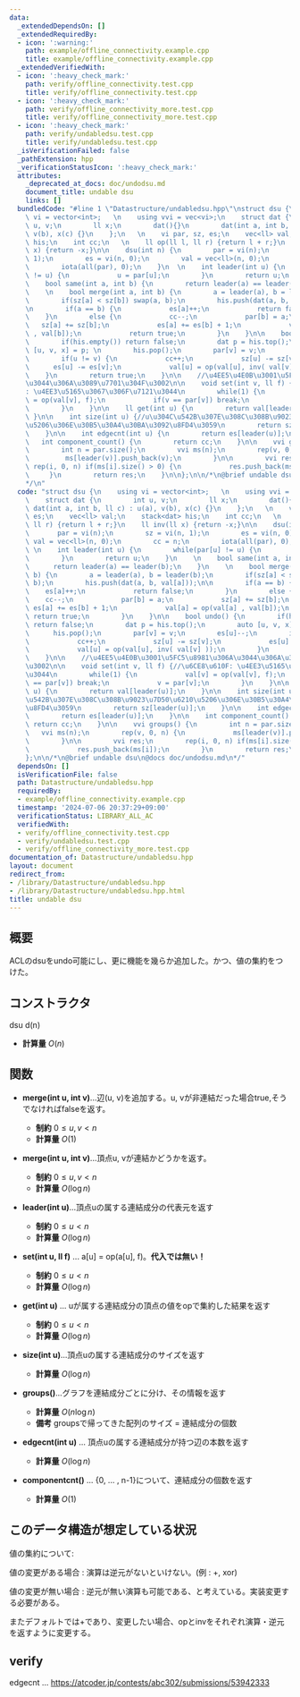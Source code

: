 ```yaml
---
data:
  _extendedDependsOn: []
  _extendedRequiredBy:
  - icon: ':warning:'
    path: example/offline_connectivity.example.cpp
    title: example/offline_connectivity.example.cpp
  _extendedVerifiedWith:
  - icon: ':heavy_check_mark:'
    path: verify/offline_connectivity.test.cpp
    title: verify/offline_connectivity.test.cpp
  - icon: ':heavy_check_mark:'
    path: verify/offline_connectivity_more.test.cpp
    title: verify/offline_connectivity_more.test.cpp
  - icon: ':heavy_check_mark:'
    path: verify/undabledsu.test.cpp
    title: verify/undabledsu.test.cpp
  _isVerificationFailed: false
  _pathExtension: hpp
  _verificationStatusIcon: ':heavy_check_mark:'
  attributes:
    _deprecated_at_docs: doc/undodsu.md
    document_title: undable dsu
    links: []
  bundledCode: "#line 1 \"Datastructure/undabledsu.hpp\"\nstruct dsu {\n    using\
    \ vi = vector<int>;   \n    using vvi = vec<vi>;\n    struct dat {\n        int\
    \ u, v;\n        ll x;\n        dat(){}\n        dat(int a, int b, ll c) : u(a),\
    \ v(b), x(c) {}\n    };\n   \n    vi par, sz, es;\n    vec<ll> val;\n    stack<dat>\
    \ his;\n    int cc;\n   \n    ll op(ll l, ll r) {return l + r;}\n    ll inv(ll\
    \ x) {return -x;}\n\n    dsu(int n) {\n        par = vi(n);\n        sz = vi(n,\
    \ 1);\n        es = vi(n, 0);\n        val = vec<ll>(n, 0);\n        cc = n;\n\
    \        iota(all(par), 0);\n    }\n  \n    int leader(int u) {\n        while(par[u]\
    \ != u) {\n            u = par[u];\n        }\n        return u;\n    }\n    \n\
    \    bool same(int a, int b) {\n        return leader(a) == leader(b);\n    }\n\
    \    \n    bool merge(int a, int b) {\n        a = leader(a), b = leader(b);\n\
    \        if(sz[a] < sz[b]) swap(a, b);\n        his.push(dat(a, b, val[a]));\n\
    \n        if(a == b) {\n            es[a]++;\n            return false;\n    \
    \    }\n        else {\n            cc--;\n            par[b] = a;\n         \
    \   sz[a] += sz[b];\n            es[a] += es[b] + 1;\n            val[a] = op(val[a]\
    \ , val[b]);\n            return true;\n        }\n    }\n\n    bool undo() {\n\
    \        if(his.empty()) return false;\n        dat p = his.top();\n        auto\
    \ [u, v, x] = p; \n        his.pop();\n        par[v] = v;\n        es[u]--;\n\
    \        if(u != v) {\n            cc++;\n            sz[u] -= sz[v];\n      \
    \      es[u] -= es[v];\n            val[u] = op(val[u], inv( val[v] ));\n    \
    \    }\n        return true;\n    }\n\n    //\u4EE5\u4E0B\u3001\u5FC5\u8981\u306A\
    \u3044\u306A\u3089\u7701\u304F\u3002\n\n    void set(int v, ll f) {//\u6CE8\u610F\
    : \u4EE3\u5165\u3067\u306F\u7121\u3044\n        while(1) {\n            val[v]\
    \ = op(val[v], f);\n            if(v == par[v]) break;\n            v = par[v];\n\
    \        }\n    }\n\n    ll get(int u) {\n        return val[leader(u)];\n   \
    \ }\n\n    int size(int u) {//u\u304C\u542B\u307E\u308C\u308B\u9023\u7D50\u6210\
    \u5206\u306E\u30B5\u30A4\u30BA\u3092\u8FD4\u3059\n        return sz[leader(u)];\n\
    \    }\n\n    int edgecnt(int u) {\n        return es[leader(u)];\n    }\n\n \
    \   int component_count() {\n        return cc;\n    }\n\n    vvi groups() {\n\
    \        int n = par.size();\n        vvi ms(n);\n        rep(v, 0, n) {\n   \
    \         ms[leader(v)].push_back(v);\n        }\n\n        vvi res;\n       \
    \ rep(i, 0, n) if(ms[i].size() > 0) {\n            res.push_back(ms[i]);\n   \
    \     }\n        return res;\n    }\n\n};\n\n/*\n@brief undable dsu\n@docs doc/undodsu.md\n\
    */\n"
  code: "struct dsu {\n    using vi = vector<int>;   \n    using vvi = vec<vi>;\n\
    \    struct dat {\n        int u, v;\n        ll x;\n        dat(){}\n       \
    \ dat(int a, int b, ll c) : u(a), v(b), x(c) {}\n    };\n   \n    vi par, sz,\
    \ es;\n    vec<ll> val;\n    stack<dat> his;\n    int cc;\n   \n    ll op(ll l,\
    \ ll r) {return l + r;}\n    ll inv(ll x) {return -x;}\n\n    dsu(int n) {\n \
    \       par = vi(n);\n        sz = vi(n, 1);\n        es = vi(n, 0);\n       \
    \ val = vec<ll>(n, 0);\n        cc = n;\n        iota(all(par), 0);\n    }\n \
    \ \n    int leader(int u) {\n        while(par[u] != u) {\n            u = par[u];\n\
    \        }\n        return u;\n    }\n    \n    bool same(int a, int b) {\n  \
    \      return leader(a) == leader(b);\n    }\n    \n    bool merge(int a, int\
    \ b) {\n        a = leader(a), b = leader(b);\n        if(sz[a] < sz[b]) swap(a,\
    \ b);\n        his.push(dat(a, b, val[a]));\n\n        if(a == b) {\n        \
    \    es[a]++;\n            return false;\n        }\n        else {\n        \
    \    cc--;\n            par[b] = a;\n            sz[a] += sz[b];\n           \
    \ es[a] += es[b] + 1;\n            val[a] = op(val[a] , val[b]);\n           \
    \ return true;\n        }\n    }\n\n    bool undo() {\n        if(his.empty())\
    \ return false;\n        dat p = his.top();\n        auto [u, v, x] = p; \n  \
    \      his.pop();\n        par[v] = v;\n        es[u]--;\n        if(u != v) {\n\
    \            cc++;\n            sz[u] -= sz[v];\n            es[u] -= es[v];\n\
    \            val[u] = op(val[u], inv( val[v] ));\n        }\n        return true;\n\
    \    }\n\n    //\u4EE5\u4E0B\u3001\u5FC5\u8981\u306A\u3044\u306A\u3089\u7701\u304F\
    \u3002\n\n    void set(int v, ll f) {//\u6CE8\u610F: \u4EE3\u5165\u3067\u306F\u7121\
    \u3044\n        while(1) {\n            val[v] = op(val[v], f);\n            if(v\
    \ == par[v]) break;\n            v = par[v];\n        }\n    }\n\n    ll get(int\
    \ u) {\n        return val[leader(u)];\n    }\n\n    int size(int u) {//u\u304C\
    \u542B\u307E\u308C\u308B\u9023\u7D50\u6210\u5206\u306E\u30B5\u30A4\u30BA\u3092\
    \u8FD4\u3059\n        return sz[leader(u)];\n    }\n\n    int edgecnt(int u) {\n\
    \        return es[leader(u)];\n    }\n\n    int component_count() {\n       \
    \ return cc;\n    }\n\n    vvi groups() {\n        int n = par.size();\n     \
    \   vvi ms(n);\n        rep(v, 0, n) {\n            ms[leader(v)].push_back(v);\n\
    \        }\n\n        vvi res;\n        rep(i, 0, n) if(ms[i].size() > 0) {\n\
    \            res.push_back(ms[i]);\n        }\n        return res;\n    }\n\n\
    };\n\n/*\n@brief undable dsu\n@docs doc/undodsu.md\n*/"
  dependsOn: []
  isVerificationFile: false
  path: Datastructure/undabledsu.hpp
  requiredBy:
  - example/offline_connectivity.example.cpp
  timestamp: '2024-07-06 20:37:29+09:00'
  verificationStatus: LIBRARY_ALL_AC
  verifiedWith:
  - verify/offline_connectivity.test.cpp
  - verify/undabledsu.test.cpp
  - verify/offline_connectivity_more.test.cpp
documentation_of: Datastructure/undabledsu.hpp
layout: document
redirect_from:
- /library/Datastructure/undabledsu.hpp
- /library/Datastructure/undabledsu.hpp.html
title: undable dsu
---
```

## 概要
ACLのdsuをundo可能にし、更に機能を幾らか追加した。かつ、値の集約をつけた。

## コンストラクタ
dsu d(n)
- **計算量**
    $O(n)$

## 関数

- **merge(int u, int v)**...辺(u, v)を追加する。u, vが非連結だった場合true,そうでなければfalseを返す。
    - **制約**
    $0 \le u, v < n$
    - **計算量**
    $O(1)$

- **merge(int u, int v)**...頂点u, vが連結かどうかを返す。
    - **制約**
    $0 \le u, v < n$
    - **計算量**
    $O(\log{n})$

- **leader(int u)**...頂点uの属する連結成分の代表元を返す
    - **制約**
    $0 \le u < n$
    - **計算量**
    $O(\log{n})$
- **set(int u, ll f)** ... a[u] = op(a[u], f)。**代入では無い！**
    - **制約**
    $0 \le u < n$
    - **計算量**
    $O(\log{n})$

- **get(int u)** ... uが属する連結成分の頂点の値をopで集約した結果を返す
   - **制約**
    $0 \le u < n$
    - **計算量**
    $O(\log{n})$

- **size(int u)**...頂点uの属する連結成分のサイズを返す
    - **計算量**
    $O(\log{n})$


- **groups()**...グラフを連結成分ごとに分け、その情報を返す
    - **計算量**
    $O(n \log n)$
    - **備考**
    groupsで帰ってきた配列のサイズ = 連結成分の個数
 
- **edgecnt(int u)** ... 頂点uの属する連結成分が持つ辺の本数を返す
    - **計算量**
    $O(\log{n})$

- **componentcnt()** ... {0, ... , n-1}について、連結成分の個数を返す
    - **計算量**
    $O(1)$

## このデータ構造が想定している状況
値の集約について: <br>

値の変更がある場合 : 演算は逆元がないといけない。(例 : +, xor)<br>

値の変更が無い場合 : 逆元が無い演算も可能である、と考えている。実装変更する必要がある。<br>

またデフォルトでは+であり、変更したい場合、opとinvをそれぞれ演算・逆元を返すように変更する。

## verify
edgecnt ... https://atcoder.jp/contests/abc302/submissions/53942333
